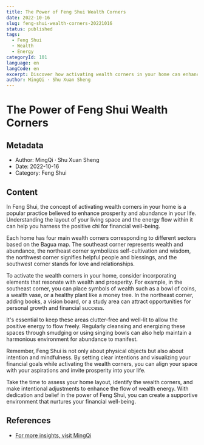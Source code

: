 ```yaml
---
title: The Power of Feng Shui Wealth Corners
date: 2022-10-16
slug: feng-shui-wealth-corners-20221016
status: published
tags:
  - Feng Shui
  - Wealth
  - Energy
categoryId: 101
language: en
langCode: en
excerpt: Discover how activating wealth corners in your home can enhance prosperity.
author: MingQi · Shu Xuan Sheng
---
```


# The Power of Feng Shui Wealth Corners

## Metadata
- Author: MingQi · Shu Xuan Sheng
- Date: 2022-10-16
- Category: Feng Shui

## Content
In Feng Shui, the concept of activating wealth corners in your home is a popular practice believed to enhance prosperity and abundance in your life. Understanding the layout of your living space and the energy flow within it can help you harness the positive chi for financial well-being.

Each home has four main wealth corners corresponding to different sectors based on the Bagua map. The southeast corner represents wealth and abundance, the northeast corner symbolizes self-cultivation and wisdom, the northwest corner signifies helpful people and blessings, and the southwest corner stands for love and relationships.

To activate the wealth corners in your home, consider incorporating elements that resonate with wealth and prosperity. For example, in the southeast corner, you can place symbols of wealth such as a bowl of coins, a wealth vase, or a healthy plant like a money tree. In the northeast corner, adding books, a vision board, or a study area can attract opportunities for personal growth and financial success.

It's essential to keep these areas clutter-free and well-lit to allow the positive energy to flow freely. Regularly cleansing and energizing these spaces through smudging or using singing bowls can also help maintain a harmonious environment for abundance to manifest.

Remember, Feng Shui is not only about physical objects but also about intention and mindfulness. By setting clear intentions and visualizing your financial goals while activating the wealth corners, you can align your space with your aspirations and invite prosperity into your life.

Take the time to assess your home layout, identify the wealth corners, and make intentional adjustments to enhance the flow of wealth energy. With dedication and belief in the power of Feng Shui, you can create a supportive environment that nurtures your financial well-being.

## References
- [For more insights, visit MingQi](https://www.mingqi.me)